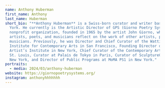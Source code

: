 ```yaml
---
name: Anthony Huberman
first_name: Anthony
last_name: Huberman
short_bio: "**Anthony Huberman** is a Swiss-born curator and writer based in New
  York. He currently is the Artistic Director of GPS (Giorno Poetry Systems), a
  nonprofit organization, founded in 1965 by the artist John Giorno, where
  artists, poets, and musicians reflect on the work of other artists, poets, and
  musicians. Previously, he was Director and Chief Curator of the Wattis
  Institute for Contemporary Arts in San Francisco, Founding Director of The
  Artist’s Institute in New York, Chief Curator of the Contemporary Art Museum
  St. Louis, Curator at Palais de Tokyo in Paris, Curator of SculptureCenter in
  New York, and Director of Public Programs at MoMA PS1 in New York."
portraits:
  - media: 2024/03/anthony-huberman
website: https://giornopoetrysystems.org/
instagram: anthonyhhhhhhh
---
```

